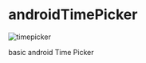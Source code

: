 # androidTimePicker

![timepicker](https://user-images.githubusercontent.com/15268903/44621860-95d10400-a8cf-11e8-97ff-ecd4e52e7223.gif)


basic android Time Picker
